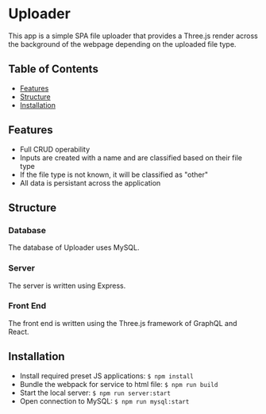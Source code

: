 # Uploader
This app is a simple SPA file uploader that provides a Three.js render across the background of the webpage depending on the uploaded file type.

## Table of Contents
- [Features](#features)
- [Structure](#structure)
- [Installation](#installation)

## Features
- Full CRUD operability
- Inputs are created with a name and are classified based on their file type
- If the file type is not known, it will be classified as "other"
- All data is persistant across the application

## Structure
### Database
The database of Uploader uses MySQL.
### Server
The server is written using Express.
### Front End
The front end is written using the Three.js framework of GraphQL and React.

## Installation
- Install required preset JS applications:
`$ npm install`
- Bundle the webpack for service to html file:
`$ npm run build`
- Start the local server:
`$ npm run server:start`
- Open connection to MySQL:
`$ npm run mysql:start`
